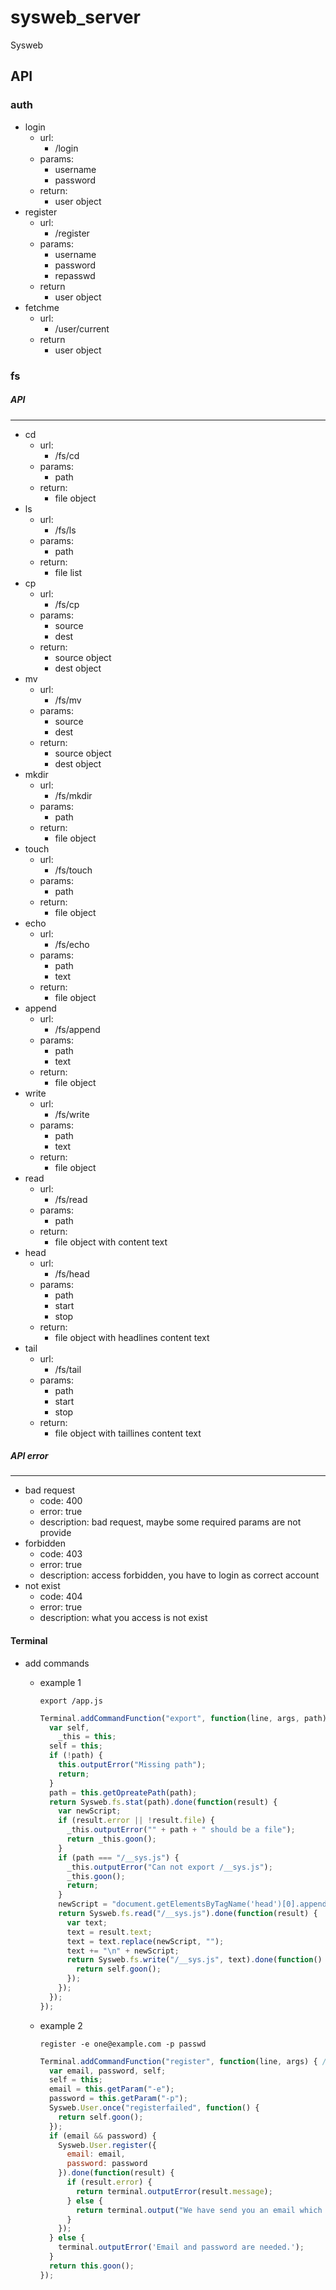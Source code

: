 sysweb_server
=============

Sysweb

## API

### auth

+ login
    * url:
        + /login
    * params:
        + username
        + password
    * return:
        + user object
+ register
    * url:
        + /register
    * params:
        + username
        + password
        + repasswd
    * return
        + user object
+ fetchme
    * url:
        + /user/current
    * return
        + user object

### fs
##### API
--------------
- cd
    * url:
        + /fs/cd
    * params:
        + path
    * return:
        + file object
- ls
    * url:
        + /fs/ls
    * params:
        + path
    * return:
        + file list
- cp
    * url:
        + /fs/cp
    * params:
        + source
        + dest
    * return:
        + source object
        + dest object
- mv
    * url:
        + /fs/mv
    * params:
        + source
        + dest
    * return:
        + source object
        + dest object
- mkdir
    * url:
        + /fs/mkdir
    * params:
        + path
    * return:
        + file object
- touch
    * url:
        + /fs/touch
    * params:
        + path
    * return:
        + file object
- echo
    * url:
        + /fs/echo
    * params:
        + path
        + text
    * return:
        + file object
- append
    * url:
        + /fs/append
    * params:
        + path
        + text
    * return:
        + file object
- write
    * url:
        + /fs/write
    * params:
        + path
        + text
    * return:
        + file object
- read
    * url:
        + /fs/read
    * params:
        + path
    * return:
        + file object with content text
- head
    * url:
        + /fs/head
    * params:
        + path
        + start
        + stop
    * return:
        + file object with headlines content text
- tail
    * url:
        + /fs/tail
    * params:
        + path
        + start
        + stop
    * return:
        + file object with taillines content text

##### API error
--------------
- bad request
    + code: 400
    + error: true
    + description: bad request, maybe some required params are not provide
- forbidden
    + code: 403
    + error: true
    + description: access forbidden, you have to login as correct account
- not exist
    + code: 404
    + error: true
    + description: what you access is not exist


#### Terminal
- add commands
    * example 1

        ``` shell
        export /app.js
        ```

        ``` javascript
        Terminal.addCommandFunction("export", function(line, args, path) { // line == export /app.js, args == ["/app.js"], path == args[0] == "/app.js"
          var self,
            _this = this;
          self = this;
          if (!path) {
            this.outputError("Missing path");
            return;
          }
          path = this.getOpreatePath(path);
          return Sysweb.fs.stat(path).done(function(result) {
            var newScript;
            if (result.error || !result.file) {
              _this.outputError("" + path + " should be a file");
              return _this.goon();
            }
            if (path === "/__sys.js") {
              _this.outputError("Can not export /__sys.js");
              _this.goon();
              return;
            }
            newScript = "document.getElementsByTagName('head')[0].appendChild(document.createElement('script')).setAttribute('src', '/sys_root/" + Sysweb.User.currentUser.username + path + "');";
            return Sysweb.fs.read("/__sys.js").done(function(result) {
              var text;
              text = result.text;
              text = text.replace(newScript, "");
              text += "\n" + newScript;
              return Sysweb.fs.write("/__sys.js", text).done(function() {
                return self.goon();
              });
            });
          });
        });
        ```

    * example 2

        ``` shell
        register -e one@example.com -p passwd
        ```

        ``` javascript
        Terminal.addCommandFunction("register", function(line, args) { // line == "register -e one@example.com -p passwd", args == ["-e", "one@example.com", "-p", "passwd"]
          var email, password, self;
          self = this;
          email = this.getParam("-e");
          password = this.getParam("-p");
          Sysweb.User.once("registerfailed", function() {
            return self.goon();
          });
          if (email && password) {
            Sysweb.User.register({
              email: email,
              password: password
            }).done(function(result) {
              if (result.error) {
                return terminal.outputError(result.message);
              } else {
                return terminal.output("We have send you an email which to active your account.");
              }
            });
          } else {
            terminal.outputError('Email and password are needed.');
          }
          return this.goon();
        });
        ```


